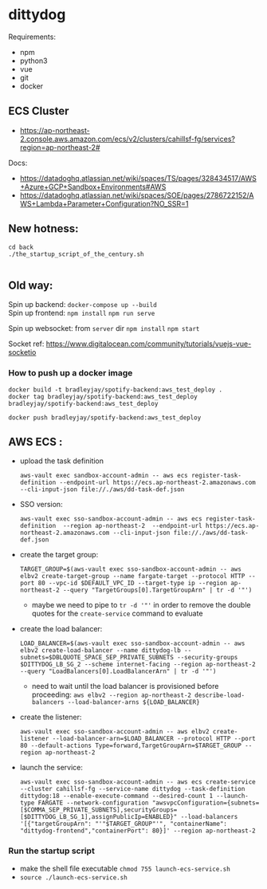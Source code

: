 # dittydog

Requirements:
- npm
- python3
- vue
- git
- docker

## ECS Cluster ##

- https://ap-northeast-2.console.aws.amazon.com/ecs/v2/clusters/cahillsf-fg/services?region=ap-northeast-2#

Docs: 

- https://datadoghq.atlassian.net/wiki/spaces/TS/pages/328434517/AWS+Azure+GCP+Sandbox+Environments#AWS
- https://datadoghq.atlassian.net/wiki/spaces/SOE/pages/2786722152/AWS+Lambda+Parameter+Configuration?NO_SSR=1

## New hotness:

```
cd back
./the_startup_script_of_the_century.sh


```

## Old way:
Spin up backend: `docker-compose up --build`  
Spin up frontend:
`npm install`
`npm run serve`

Spin up websocket: from `server` dir
`npm install`
`npm start`


Socket ref: https://www.digitalocean.com/community/tutorials/vuejs-vue-socketio

### How to push up a docker image

```
docker build -t bradleyjay/spotify-backend:aws_test_deploy .
docker tag bradleyjay/spotify-backend:aws_test_deploy bradleyjay/spotify-backend:aws_test_deploy

docker push bradleyjay/spotify-backend:aws_test_deploy
```
## AWS ECS :

- upload the task definition
  ```
  aws-vault exec sandbox-account-admin -- aws ecs register-task-definition --endpoint-url https://ecs.ap-northeast-2.amazonaws.com --cli-input-json file://./aws/dd-task-def.json
  ```

- SSO version:
  ```
  aws-vault exec sso-sandbox-account-admin -- aws ecs register-task-definition  --region ap-northeast-2  --endpoint-url https://ecs.ap-northeast-2.amazonaws.com --cli-input-json file://./aws/dd-task-def.json 

- create the target group:
  ```
  TARGET_GROUP=$(aws-vault exec sso-sandbox-account-admin -- aws elbv2 create-target-group --name fargate-target --protocol HTTP --port 80 --vpc-id $DEFAULT_VPC_ID --target-type ip --region ap-northeast-2 --query "TargetGroups[0].TargetGroupArn" | tr -d '"')
  ```
  - maybe we need to pipe to `tr -d '"'` in order to remove the double quotes for the `create-service` command to evaluate

- create the load balancer:
  ```
  LOAD_BALANCER=$(aws-vault exec sso-sandbox-account-admin -- aws elbv2 create-load-balancer --name dittydog-lb --subnets=$DBLQUOTE_SPACE_SEP_PRIVATE_SUBNETS --security-groups $DITTYDOG_LB_SG_2 --scheme internet-facing --region ap-northeast-2 --query "LoadBalancers[0].LoadBalancerArn" | tr -d '"')
  ```
  - need to wait until the load balancer is provisioned before proceeding: `aws elbv2 --region ap-northeast-2 describe-load-balancers --load-balancer-arns ${LOAD_BALANCER}`

- create the listener:
  ```
  aws-vault exec sso-sandbox-account-admin -- aws elbv2 create-listener --load-balancer-arn=$LOAD_BALANCER --protocol HTTP --port 80 --default-actions Type=forward,TargetGroupArn=$TARGET_GROUP --region ap-northeast-2
  ```

- launch the service:
  ```
  aws-vault exec sso-sandbox-account-admin -- aws ecs create-service --cluster cahillsf-fg --service-name dittydog --task-definition dittydog:18 --enable-execute-command --desired-count 1 --launch-type FARGATE --network-configuration "awsvpcConfiguration={subnets=[$COMMA_SEP_PRIVATE_SUBNETS],securityGroups=[$DITTYDOG_LB_SG_1],assignPublicIp=ENABLED}" --load-balancers '[{"targetGroupArn": "'"$TARGET_GROUP"'", "containerName": "dittydog-frontend","containerPort": 80}]' --region ap-northeast-2
  ```

### Run the startup script
- make the shell file executable `chmod 755 launch-ecs-service.sh`
- `source ./launch-ecs-service.sh`